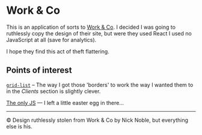 # Work & Co

This is an application of sorts to [Work & Co](http://work.co). I decided I was going to ruthlessly copy the design of their site, but were they used React I used no JavaScript at all (save for analytics). 

I hope they find this act of theft flattering.

## Points of interest

[`grid-list`](https://github.com/nickisnoble/workco/blob/82d401e28fe8088e3f04f75fbf315dea53b1d79f/assets/scss/_lists.scss#L17) – The way I got those 'borders' to work the way I wanted them to in the *Clients* section is slightly clever.

[The only JS](https://github.com/nickisnoble/workco/blob/82d401e28fe8088e3f04f75fbf315dea53b1d79f/index.html#L406) — I left a little easter egg in there...

---

&copy; Design ruthlessly stolen from Work & Co by Nick Noble, but everything else is his. 
